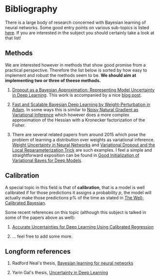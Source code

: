 # Bibliography


There is a large body of research concerned with Bayesian learning of neural
networks. Some good entry points on various sub-topics is listed
[here](https://github.com/ssydasheng/Bayesian_neural_network_papers). If you
are interested in the subject you should certainly take a look at that list!


## Methods

We are interested however in methods that show good promise from a practical
perspective. Therefore the list below is sorted by how easy to implement and
robust the methods seem to be. **We should aim at implementing two or three of
theese methods.**

1. [Dropout as a Bayesian Approximation: Representing Model Uncertainty in Deep
   Learning](https://arxiv.org/abs/1506.02142). This work is accompanied by a nice [blog post](http://www.cs.ox.ac.uk/people/yarin.gal/website/blog_3d801aa532c1ce.html).

2. [Fast and Scalable Bayesian Deep Learning by Weight-Perturbation in
   Adam](https://arxiv.org/abs/1806.04854). In some ways this is similar to
   [Noisy Natural Gradient as Variational
   Inference](https://arxiv.org/abs/1712.02390) which however does a more
   complex approximation of the Hessian with a Kronecker factorization of the
   Fisher.

3. There are several related papers from around 2015 which pose the problem of
   learning a distribution over weights as variational inference. [Weight
   Uncertainty in Neural Networks](https://arxiv.org/abs/1505.05424) and
   [Variational Dropout and the Local Reparameterization
   Trick](https://arxiv.org/abs/1506.02557) are such examples. I feel a simple
   and straightforward exposition can be found in [Good Initialization of
   Variational Bayes for Deep Models](https://arxiv.org/pdf/1810.08083.pdf).


## Calibration

A special topic in this field is that of **calibration**, that is a model is
well calibrated if for those predictions it assigns a probability _p_, the
model will actually make those predictions p% of the time as stated in [The
Well-Calibrated
Bayesian](https://www.tandfonline.com/doi/abs/10.1080/01621459.1982.10477856).

Some recent references on this topic (although this subject is talked in some
of the papers above as well):

1. [Accurate Uncertainties for Deep Learning Using Calibrated Regression](https://arxiv.org/pdf/1807.00263.pdf)

2. ... feel free to add some more.


## Longform references

1. Radford Neal's thesis, [Bayesian learning for neural
   networks](http://www.csri.utoronto.ca/~radford/ftp/thesis.pdf)

2. Yarin Gal's thesis, [Uncertainty in Deep
   Learning](http://mlg.eng.cam.ac.uk/yarin/blog_2248.html)
